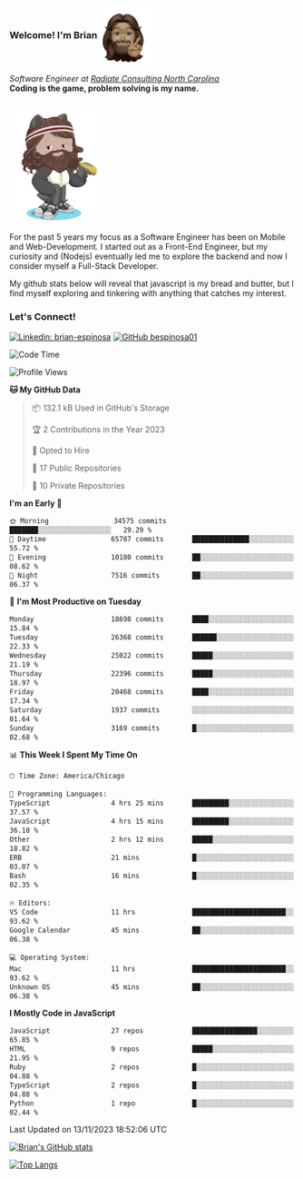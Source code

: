 ###  Welcome! I'm Brian <img align="center" src="https://github.com/bespinosa01/bespinosa01/blob/main/assets/peace-animoji.png" height="100" /></h2>
<p><em>Software Engineer at <a href="https://www.radiateconsulting.coop/north-carolina-tech-coop">Radiate Consulting North Carolina</a>
 <br/>
<!-- </br>Developer Consultant at <a href="https://codethedream.org/">Code The Dream</a> -->
</em> <b>Coding is the game, problem solving is my name.</b></p>

<br/>


 <img align="center" src="https://github.com/bespinosa01/bespinosa01/blob/main/assets/octo-me.png" height="200" /> 
 <p>
 For the past 5 years my focus as a Software Engineer has been on Mobile and Web-Development. I started out as a Front-End Engineer, but my curiosity and (Nodejs) eventually led me to explore the backend and now I consider myself a Full-Stack Developer.
</p>
<p>
 My github stats below will reveal that javascript is my bread and butter, but I find myself exploring and tinkering with anything that catches my interest. 
 </p>
 
 
### Let's Connect!

[![Linkedin: brian-espinosa](https://img.shields.io/badge/-brian--espinosa-blue?style=flat-square&logo=Linkedin&logoColor=white&link=https://www.linkedin.com/in/brian-espinosa/)](https://www.linkedin.com/in/brian-espinosa/)
[![GitHub bespinosa01](https://img.shields.io/github/followers/bespinosa01?label=follow&style=social)](https://github.com/bespinosa01)



<!--START_SECTION:waka-->
![Code Time](http://img.shields.io/badge/Code%20Time-1%2C359%20hrs%2054%20mins-blue)

![Profile Views](http://img.shields.io/badge/Profile%20Views-0-blue)

**🐱 My GitHub Data** 

> 📦 132.1 kB Used in GitHub's Storage 
 > 
> 🏆 2 Contributions in the Year 2023
 > 
> 💼 Opted to Hire
 > 
> 📜 17 Public Repositories 
 > 
> 🔑 10 Private Repositories 
 > 
**I'm an Early 🐤** 

```text
🌞 Morning                34575 commits       ███████░░░░░░░░░░░░░░░░░░   29.29 % 
🌆 Daytime                65787 commits       ██████████████░░░░░░░░░░░   55.72 % 
🌃 Evening                10180 commits       ██░░░░░░░░░░░░░░░░░░░░░░░   08.62 % 
🌙 Night                  7516 commits        ██░░░░░░░░░░░░░░░░░░░░░░░   06.37 % 
```
📅 **I'm Most Productive on Tuesday** 

```text
Monday                   18698 commits       ████░░░░░░░░░░░░░░░░░░░░░   15.84 % 
Tuesday                  26368 commits       ██████░░░░░░░░░░░░░░░░░░░   22.33 % 
Wednesday                25022 commits       █████░░░░░░░░░░░░░░░░░░░░   21.19 % 
Thursday                 22396 commits       █████░░░░░░░░░░░░░░░░░░░░   18.97 % 
Friday                   20468 commits       ████░░░░░░░░░░░░░░░░░░░░░   17.34 % 
Saturday                 1937 commits        ░░░░░░░░░░░░░░░░░░░░░░░░░   01.64 % 
Sunday                   3169 commits        █░░░░░░░░░░░░░░░░░░░░░░░░   02.68 % 
```


📊 **This Week I Spent My Time On** 

```text
🕑︎ Time Zone: America/Chicago

💬 Programming Languages: 
TypeScript               4 hrs 25 mins       █████████░░░░░░░░░░░░░░░░   37.57 % 
JavaScript               4 hrs 15 mins       █████████░░░░░░░░░░░░░░░░   36.18 % 
Other                    2 hrs 12 mins       █████░░░░░░░░░░░░░░░░░░░░   18.82 % 
ERB                      21 mins             █░░░░░░░░░░░░░░░░░░░░░░░░   03.07 % 
Bash                     16 mins             █░░░░░░░░░░░░░░░░░░░░░░░░   02.35 % 

🔥 Editors: 
VS Code                  11 hrs              ███████████████████████░░   93.62 % 
Google Calendar          45 mins             ██░░░░░░░░░░░░░░░░░░░░░░░   06.38 % 

💻 Operating System: 
Mac                      11 hrs              ███████████████████████░░   93.62 % 
Unknown OS               45 mins             ██░░░░░░░░░░░░░░░░░░░░░░░   06.38 % 
```

**I Mostly Code in JavaScript** 

```text
JavaScript               27 repos            ████████████████░░░░░░░░░   65.85 % 
HTML                     9 repos             █████░░░░░░░░░░░░░░░░░░░░   21.95 % 
Ruby                     2 repos             █░░░░░░░░░░░░░░░░░░░░░░░░   04.88 % 
TypeScript               2 repos             █░░░░░░░░░░░░░░░░░░░░░░░░   04.88 % 
Python                   1 repo              █░░░░░░░░░░░░░░░░░░░░░░░░   02.44 % 
```




 Last Updated on 13/11/2023 18:52:06 UTC
<!--END_SECTION:waka-->


<!--  Github STATS -->
[![Brian's GitHub stats](https://github-readme-stats.vercel.app/api?username=bespinosa01&hide=stars,contribs&count_private=true&show_icons=true)](https://github.com/anuraghazra/github-readme-stats)

[![Top Langs](https://github-readme-stats.vercel.app/api/top-langs/?username=bespinosa01&layout=compact)](https://github.com/anuraghazra/github-readme-stats)



<!--
**bespinosa01/bespinosa01** is a ✨ _special_ ✨ repository because its `README.md` (this file) appears on your GitHub profile.

Here are some ideas to get you started:

- 🔭 I’m currently working on ...
- 🌱 I’m currently learning ...
- 👯 I’m looking to collaborate on ...
- 🤔 I’m looking for help with ...
- 💬 Ask me about ...
- 📫 How to reach me: ...
- 😄 Pronouns: ...
- ⚡ Fun fact: ...
-->
